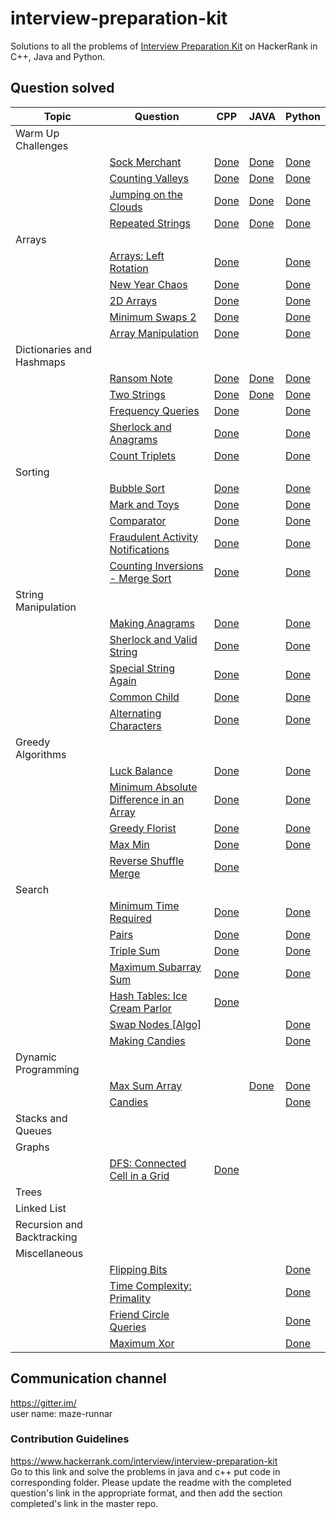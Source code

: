 # interview-preparation-kit
Solutions to all the problems of [Interview Preparation Kit](https://www.hackerrank.com/interview/interview-preparation-kit) on HackerRank
in C++, Java and Python.

## Question solved


|Topic  | Question | CPP | JAVA | Python| 
|-------|----------|-----|------| ------|
|Warm Up Challenges | | | | |
||[Sock Merchant](https://www.hackerrank.com/challenges/sock-merchant/problem?h_l=interview&playlist_slugs%5B%5D=interview-preparation-kit&playlist_slugs%5B%5D=warmup)|[Done](/Warm-Up%20Challenges/sock_merchant.cpp)|[Done](/Warm-Up%20Challenges/sockMerchant.java)|[Done](/Warm-Up%20Challenges/SockMerchant.py)|
||[Counting Valleys](https://www.hackerrank.com/challenges/counting-valleys/problem?h_l=interview&playlist_slugs%5B%5D=interview-preparation-kit&playlist_slugs%5B%5D=warmup)|[Done](/Warm-Up%20Challenges/counting_valleys.cpp)|[Done](/Warm-Up%20Challenges/countingValleys.java)|[Done](/Warm-Up%20Challenges/CountingValleys.py)|
||[Jumping on the Clouds](https://www.hackerrank.com/challenges/jumping-on-the-clouds/problem?h_l=interview&playlist_slugs%5B%5D=interview-preparation-kit&playlist_slugs%5B%5D=warmup)|[Done](/Warm-Up%20Challenges/Jumping_on_the_clouds.cpp)|[Done](/Warm-Up%20Challenges/jumpingOnTheClouds.java)|[Done](/Warm-Up%20Challenges/JumpingOnTheClouds.py)|
||[Repeated Strings](https://www.hackerrank.com/challenges/repeated-string/problem?h_l=interview&playlist_slugs%5B%5D=interview-preparation-kit&playlist_slugs%5B%5D=warmup)|[Done](/Warm-Up%20Challenges/repeated_string.cpp)|[Done](/Warm-Up%20Challenges/repeatedString.java)|[Done](/Warm-Up%20Challenges/RepeatedStrings.py)|
|Arrays | | | | |
||[Arrays: Left Rotation](https://www.hackerrank.com/challenges/ctci-array-left-rotation/problem?h_l=interview&playlist_slugs%5B%5D=interview-preparation-kit&playlist_slugs%5B%5D=arrays)|[Done](https://github.com/maze-runnar/interview-preparation-kit/blob/master/Arrays/array_left_rotation.cpp)||[Done](/Arrays/LeftRotation.py)|
||[New Year Chaos](https://www.hackerrank.com/challenges/new-year-chaos/problem?h_l=interview&playlist_slugs%5B%5D=interview-preparation-kit&playlist_slugs%5B%5D=arrays)|[Done](https://github.com/maze-runnar/interview-preparation-kit/blob/master/Arrays/new_year_chaos.cpp)||[Done](/Arrays/NewYearChaos.py)|
||[2D Arrays](https://www.hackerrank.com/challenges/2d-array/problem?h_l=interview&playlist_slugs%5B%5D=interview-preparation-kit&playlist_slugs%5B%5D=arrays)|[Done](https://github.com/maze-runnar/interview-preparation-kit/blob/master/Arrays/2dArrays.cpp)||[Done](/Arrays/TwoDArray.py)|
| |[Minimum Swaps 2](https://www.hackerrank.com/challenges/minimum-swaps-2/problem?h_l=interview&playlist_slugs%5B%5D=interview-preparation-kit&playlist_slugs%5B%5D=arrays) | [Done](https://github.com/maze-runnar/interview-preparation-kit/blob/master/Arrays/Minimum_Swaps2.cpp) | |[Done](/Arrays/MinimumSwaps2.py) |
| |[Array Manipulation](https://www.hackerrank.com/challenges/crush/problem?h_l=interview&playlist_slugs%5B%5D=interview-preparation-kit&playlist_slugs%5B%5D=arrays)  | [Done](https://github.com/maze-runnar/interview-preparation-kit/blob/master/Arrays/Array_Manipulation.cpp) ||[Done](/Arrays/ArrayManipulation.py)|
|Dictionaries and Hashmaps | | | | |
||[Ransom Note](https://www.hackerrank.com/challenges/ctci-ransom-note/problem?h_l=interview&playlist_slugs%5B%5D=interview-preparation-kit&playlist_slugs%5B%5D=dictionaries-hashmaps) |[Done](https://github.com/maze-runnar/interview-preparation-kit/blob/master/Dictionaries%20and%20Hashmaps/RansomNotes.cpp)|[Done](https://github.com/maze-runnar/interview-preparation-kit/blob/master/Dictionaries%20and%20Hashmaps/Ransom_Note.java)|[Done](/Dictionaries%20and%20Hashmaps/RansomNote.py)|
| |[Two Strings](https://www.hackerrank.com/challenges/two-strings/problem?h_l=interview&playlist_slugs%5B%5D=interview-preparation-kit&playlist_slugs%5B%5D=dictionaries-hashmaps) | [Done](https://github.com/maze-runnar/interview-preparation-kit/blob/master/Dictionaries%20and%20Hashmaps/two_strings.cpp)| [Done](https://github.com/maze-runnar/interview-preparation-kit/blob/master/Dictionaries%20and%20Hashmaps/Two_Strings.java) |[Done](/Dictionaries%20and%Hashmaps/TwoStrings.py) |
||[Frequency Queries](https://www.hackerrank.com/challenges/frequency-queries/problem?h_l=interview&playlist_slugs%5B%5D=interview-preparation-kit&playlist_slugs%5B%5D=dictionaries-hashmaps)|[Done](https://github.com/maze-runnar/interview-preparation-kit/blob/master/Dictionaries%20and%20Hashmaps/frequency_queries.cpp)||[Done](/Dictionaries%20and%20Hashmaps/FrequencyQueries.py)|
||[Sherlock and Anagrams](https://www.hackerrank.com/challenges/sherlock-and-anagrams/problem?h_l=interview&playlist_slugs%5B%5D=interview-preparation-kit&playlist_slugs%5B%5D=dictionaries-hashmaps)|[Done](https://github.com/maze-runnar/interview-preparation-kit/blob/master/Dictionaries%20and%20Hashmaps/sherlock_and_anagrams.cpp)||[Done](/Dictionaries%20and%20Hashmaps/SherlockAndAnagrams.py)|
||[Count Triplets](https://www.hackerrank.com/challenges/count-triplets-1/problem?h_l=interview&playlist_slugs%5B%5D=interview-preparation-kit&playlist_slugs%5B%5D=dictionaries-hashmaps)|[Done](https://github.com/maze-runnar/interview-preparation-kit/blob/master/Dictionaries%20and%20Hashmaps/count_triplets.cpp)||[Done](/Dictioinaries%20and%20Hashmaps/CountTriplets.py)|
|Sorting | | | || 
||[Bubble Sort](https://www.hackerrank.com/challenges/ctci-bubble-sort/problem?h_l=interview&playlist_slugs%5B%5D=interview-preparation-kit&playlist_slugs%5B%5D=sorting)|[Done](https://github.com/maze-runnar/interview-preparation-kit/blob/master/Sorting/bubble_sort.cpp)||[Done](/Sorting/BubbleSort.py)|
||[Mark and Toys](https://www.hackerrank.com/challenges/mark-and-toys/problem?h_l=interview&playlist_slugs%5B%5D=interview-preparation-kit&playlist_slugs%5B%5D=sorting)|[Done](https://github.com/maze-runnar/interview-preparation-kit/blob/master/Sorting/mark_and_toys.cpp)||[Done](/Sorting/MarkAndToys.py)|
||[Comparator](https://www.hackerrank.com/challenges/ctci-comparator-sorting/problem?h_l=interview&playlist_slugs%5B%5D=interview-preparation-kit&playlist_slugs%5B%5D=sorting)|[Done](https://github.com/maze-runnar/interview-preparation-kit/blob/master/Sorting/comparator_sorting.cpp)||[Done](/Sorting/Comparator.py)|
||[Fraudulent Activity Notifications](https://www.hackerrank.com/challenges/fraudulent-activity-notifications/problem?h_l=interview&playlist_slugs%5B%5D=interview-preparation-kit&playlist_slugs%5B%5D=sorting)|[Done](https://github.com/maze-runnar/interview-preparation-kit/blob/master/Sorting/fraudulent_activity_notifications.cpp)||[Done](/Sorting/FAN.py)|
||[Counting Inversions - Merge Sort](https://www.hackerrank.com/challenges/ctci-merge-sort/problem?h_l=interview&playlist_slugs%5B%5D=interview-preparation-kit&playlist_slugs%5B%5D=sorting)|[Done](https://github.com/maze-runnar/interview-preparation-kit/blob/master/Sorting/merge_sort.cpp)||[Done](/Sorting/ConutingInversions.py)|
|String Manipulation|||||
||[Making Anagrams](https://www.hackerrank.com/challenges/ctci-making-anagrams/problem?h_l=interview&playlist_slugs%5B%5D=interview-preparation-kit&playlist_slugs%5B%5D=strings)|[Done](https://github.com/maze-runnar/interview-preparation-kit/blob/master/String%20Manipulation/making_anagrams.cpp)||[Done](/String%20Manipulation/MakingAnagrams.py)|
||[Sherlock and Valid String](https://www.hackerrank.com/challenges/sherlock-and-valid-string/problem?h_l=interview&playlist_slugs%5B%5D=interview-preparation-kit&playlist_slugs%5B%5D=strings)|[Done](https://github.com/maze-runnar/interview-preparation-kit/blob/master/String%20Manipulation/sherlock_and_valid_string.cpp)||[Done](/String%20Manipulation/SherlockValidString.py)|
||[Special String Again](https://www.hackerrank.com/challenges/special-palindrome-again/problem?h_l=interview&playlist_slugs%5B%5D=interview-preparation-kit&playlist_slugs%5B%5D=strings)|[Done](https://github.com/maze-runnar/interview-preparation-kit/blob/master/String%20Manipulation/special_palindrome_again.cpp)||[Done](/String%20Manipulation/SpecialStringAgain.py)|
||[Common Child](https://www.hackerrank.com/challenges/common-child/problem?h_l=interview&playlist_slugs%5B%5D=interview-preparation-kit&playlist_slugs%5B%5D=strings)|[Done](https://github.com/maze-runnar/interview-preparation-kit/blob/master/String%20Manipulation/common_child.cpp)||[Done](/String%20Manipulation/CommonChild.py)|
||[Alternating Characters](https://www.hackerrank.com/challenges/alternating-characters/problem?h_l=interview&playlist_slugs%5B%5D=interview-preparation-kit&playlist_slugs%5B%5D=strings)|[Done](https://github.com/maze-runnar/interview-preparation-kit/blob/master/String%20Manipulation/alternating_characters.cpp)||[Done](/String%20Manipulation/AlternatingCharacters.py)|
|Greedy Algorithms|||||
| |[Luck Balance](https://www.hackerrank.com/challenges/luck-balance/problem?h_l=interview&playlist_slugs%5B%5D=interview-preparation-kit&playlist_slugs%5B%5D=greedy-algorithms)|[Done](https://github.com/maze-runnar/interview-preparation-kit/blob/master/Greedy%20Algorithm/luck_balance.cpp)||[Done](/Greedy%20Algorithm/LuckBalance.py)|
||[Minimum Absolute Difference in an Array](https://www.hackerrank.com/challenges/minimum-absolute-difference-in-an-array/problem?h_l=interview&playlist_slugs%5B%5D=interview-preparation-kit&playlist_slugs%5B%5D=greedy-algorithms)|[Done](https://github.com/maze-runnar/interview-preparation-kit/blob/master/Greedy%20Algorithm/minimum_absolute_difference_in_an_array.cpp)||[Done](/Greedy%20Algorithm/MinimumDifference.py)|
||[Greedy Florist](https://www.hackerrank.com/challenges/greedy-florist/problem?h_l=interview&playlist_slugs%5B%5D=interview-preparation-kit&playlist_slugs%5B%5D=greedy-algorithms)|[Done](https://github.com/maze-runnar/interview-preparation-kit/blob/master/Greedy%20Algorithm/greedy_florist.cpp)||[Done](/Greedy%20Algorithm/GreedyFlorist.py)|
||[Max Min](https://www.hackerrank.com/challenges/angry-children/problem?h_l=interview&playlist_slugs%5B%5D=interview-preparation-kit&playlist_slugs%5B%5D=greedy-algorithms)|[Done](https://github.com/maze-runnar/interview-preparation-kit/blob/master/Greedy%20Algorithm/max_min.cpp)||[Done](/Greedy%20Algorithm/MaxMin.py)|
||[Reverse Shuffle Merge](https://www.hackerrank.com/challenges/reverse-shuffle-merge/problem?h_l=interview&playlist_slugs%5B%5D=interview-preparation-kit&playlist_slugs%5B%5D=greedy-algorithms)|[Done](https://github.com/maze-runnar/interview-preparation-kit/blob/master/Greedy%20Algorithm/reverse_shuffle_merge.cpp)|||
|Search| || ||
||[Minimum Time Required](https://www.hackerrank.com/challenges/minimum-time-required/problem?h_l=interview&playlist_slugs%5B%5D=interview-preparation-kit&playlist_slugs%5B%5D=search)|[Done](https://github.com/maze-runnar/interview-preparation-kit/blob/master/Seach/minimum_time_required.cpp)||[Done](/Search/MinimumTime.py)|
||[Pairs](https://www.hackerrank.com/challenges/pairs/problem?h_l=interview&playlist_slugs%5B%5D=interview-preparation-kit&playlist_slugs%5B%5D=search)|[Done](https://github.com/maze-runnar/interview-preparation-kit/blob/master/Seach/paris.cpp)||[Done](/Search/Pairs.py)|
||[Triple Sum](https://www.hackerrank.com/challenges/triple-sum/problem?h_l=interview&playlist_slugs%5B%5D=interview-preparation-kit&playlist_slugs%5B%5D=search)|[Done](https://github.com/maze-runnar/interview-preparation-kit/blob/master/Seach/triple_sum.cpp)||[Done](/Search/TripleSum.py)|
||[Maximum Subarray Sum](https://www.hackerrank.com/challenges/maximum-subarray-sum/problem?h_l=interview&playlist_slugs%5B%5D=interview-preparation-kit&playlist_slugs%5B%5D=search)|[Done](https://github.com/maze-runnar/interview-preparation-kit/blob/master/Seach/maximum_subarray_sum.cpp)||[Done](/Search/MaximumSubarraySum.py)|
||[Hash Tables: Ice Cream Parlor](https://www.hackerrank.com/challenges/ctci-ice-cream-parlor/problem?h_l=interview&playlist_slugs%5B%5D=interview-preparation-kit&playlist_slugs%5B%5D=search)|[Done](https://github.com/maze-runnar/interview-preparation-kit/blob/master/Seach/ice_cream_parlor.cpp)|||
||[Swap Nodes [Algo]](https://www.hackerrank.com/challenges/swap-nodes-algo/problem?h_l=interview&playlist_slugs%5B%5D=interview-preparation-kit&playlist_slugs%5B%5D=search)|||[Done](/Search/SwapNodes.py)|
||[Making Candies](https://www.hackerrank.com/challenges/making-candies/problem?h_l=interview&playlist_slugs%5B%5D=interview-preparation-kit&playlist_slugs%5B%5D=search)|||[Done](/Search/MakingCandies.py)|
|Dynamic Programming| ||||
||[Max Sum Array](https://www.hackerrank.com/challenges/max-array-sum/problem?h_l=interview&playlist_slugs%5B%5D=interview-preparation-kit&playlist_slugs%5B%5D=dynamic-programming)||[Done](https://github.com/maze-runnar/interview-preparation-kit/blob/master/Dynamic%20Programming/MaxSumArray.java)|[Done](/Dynamic%20Programming/MaxSumArray.py)|
||[Candies](https://www.hackerrank.com/challenges/candies/problem?h_l=interview&playlist_slugs%5B%5D=interview-preparation-kit&playlist_slugs%5B%5D=dynamic-programming)|||[Done](/Dynamic%20Programming/Candies.py)|
|Stacks and Queues|||||
|Graphs | | | ||
||[DFS: Connected Cell in a Grid](https://www.hackerrank.com/challenges/ctci-connected-cell-in-a-grid/problem?h_l=interview&playlist_slugs%5B%5D=interview-preparation-kit&playlist_slugs%5B%5D=graphs)|[Done](https://github.com/maze-runnar/interview-preparation-kit/blob/master/Graphs/DFS_Connected%20Cell_in_a_Grid.cpp)|||
|Trees | | | ||
|Linked List | || ||
|Recursion and Backtracking | ||||
|Miscellaneous | ||| |
||[Flipping Bits](https://www.hackerrank.com/challenges/flipping-bits/problem?h_l=interview&playlist_slugs%5B%5D=interview-preparation-kit&playlist_slugs%5B%5D=miscellaneous)|||[Done](/Miscellaneous/FlippingBits.py)|
||[Time Complexity: Primality](https://www.hackerrank.com/challenges/ctci-big-o/problem?h_l=interview&playlist_slugs%5B%5D=interview-preparation-kit&playlist_slugs%5B%5D=miscellaneous)|||[Done](/Miscellaneous/Primality.py)|
||[Friend Circle Queries](https://www.hackerrank.com/challenges/friend-circle-queries/problem?h_l=interview&playlist_slugs%5B%5D=interview-preparation-kit&playlist_slugs%5B%5D=miscellaneous)|||[Done](/Miscellaneous/FriendCircleQueries.py)|
||[Maximum Xor](https://www.hackerrank.com/challenges/maximum-xor?h_l=interview&playlist_slugs%5B%5D=interview-preparation-kit&playlist_slugs%5B%5D=miscellaneous)|||[Done](/Miscellaneous/MaximumXor.py)|

## Communication channel 
https://gitter.im/  <br/>
user name: maze-runnar

### Contribution Guidelines
https://www.hackerrank.com/interview/interview-preparation-kit  <br/>
Go to this link and solve the problems in java and c++ put code in corresponding folder. Please update the readme with the completed question's link in the appropriate format, and then add the section completed's link in the master repo. 
